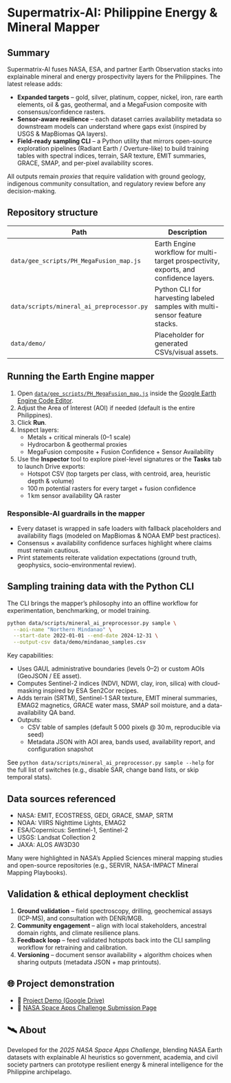 # Supermatrix-AI: Philippine Energy & Mineral Mapper

## Summary
Supermatrix-AI fuses NASA, ESA, and partner Earth Observation stacks into explainable mineral and energy prospectivity layers for the Philippines. The latest release adds:

* **Expanded targets** – gold, silver, platinum, copper, nickel, iron, rare earth elements, oil & gas, geothermal, and a MegaFusion composite with consensus/confidence rasters.
* **Sensor-aware resilience** – each dataset carries availability metadata so downstream models can understand where gaps exist (inspired by USGS & MapBiomas QA layers).
* **Field-ready sampling CLI** – a Python utility that mirrors open-source exploration pipelines (Radiant Earth / Overture-like) to build training tables with spectral indices, terrain, SAR texture, EMIT summaries, GRACE, SMAP, and per-pixel availability scores.

All outputs remain *proxies* that require validation with ground geology, indigenous community consultation, and regulatory review before any decision-making.

## Repository structure

| Path | Description |
| --- | --- |
| `data/gee_scripts/PH_MegaFusion_map.js` | Earth Engine workflow for multi-target prospectivity, exports, and confidence layers. |
| `data/scripts/mineral_ai_preprocessor.py` | Python CLI for harvesting labeled samples with multi-sensor feature stacks. |
| `data/demo/` | Placeholder for generated CSVs/visual assets. |

## Running the Earth Engine mapper

1. Open [`data/gee_scripts/PH_MegaFusion_map.js`](data/gee_scripts/PH_MegaFusion_map.js) inside the [Google Earth Engine Code Editor](https://code.earthengine.google.com/).
2. Adjust the Area of Interest (AOI) if needed (default is the entire Philippines).
3. Click **Run**.
4. Inspect layers:
   * Metals + critical minerals (0–1 scale)
   * Hydrocarbon & geothermal proxies
   * MegaFusion composite + Fusion Confidence + Sensor Availability
5. Use the **Inspector** tool to explore pixel-level signatures or the **Tasks** tab to launch Drive exports:
   * Hotspot CSV (top targets per class, with centroid, area, heuristic depth & volume)
   * 100 m potential rasters for every target + fusion confidence
   * 1 km sensor availability QA raster

### Responsible-AI guardrails in the mapper

* Every dataset is wrapped in safe loaders with fallback placeholders and availability flags (modeled on MapBiomas & NOAA EMP best practices).
* Consensus × availability confidence surfaces highlight where claims must remain cautious.
* Print statements reiterate validation expectations (ground truth, geophysics, socio-environmental review).

## Sampling training data with the Python CLI

The CLI brings the mapper’s philosophy into an offline workflow for experimentation, benchmarking, or model training.

```bash
python data/scripts/mineral_ai_preprocessor.py sample \
  --aoi-name "Northern Mindanao" \
  --start-date 2022-01-01 --end-date 2024-12-31 \
  --output-csv data/demo/mindanao_samples.csv
```

Key capabilities:

* Uses GAUL administrative boundaries (levels 0–2) or custom AOIs (GeoJSON / EE asset).
* Computes Sentinel-2 indices (NDVI, NDWI, clay, iron, silica) with cloud-masking inspired by ESA Sen2Cor recipes.
* Adds terrain (SRTM), Sentinel-1 SAR texture, EMIT mineral summaries, EMAG2 magnetics, GRACE water mass, SMAP soil moisture, and a data-availability QA band.
* Outputs:
  * CSV table of samples (default 5 000 pixels @ 30 m, reproducible via seed)
  * Metadata JSON with AOI area, bands used, availability report, and configuration snapshot

See `python data/scripts/mineral_ai_preprocessor.py sample --help` for the full list of switches (e.g., disable SAR, change band lists, or skip temporal stats).

## Data sources referenced

* NASA: EMIT, ECOSTRESS, GEDI, GRACE, SMAP, SRTM
* NOAA: VIIRS Nighttime Lights, EMAG2
* ESA/Copernicus: Sentinel-1, Sentinel-2
* USGS: Landsat Collection 2
* JAXA: ALOS AW3D30

Many were highlighted in NASA’s Applied Sciences mineral mapping studies and open-source repositories (e.g., SERVIR, NASA-IMPACT Mineral Mapping Playbooks).

## Validation & ethical deployment checklist

1. **Ground validation** – field spectroscopy, drilling, geochemical assays (ICP-MS), and consultation with DENR/MGB.
2. **Community engagement** – align with local stakeholders, ancestral domain rights, and climate resilience plans.
3. **Feedback loop** – feed validated hotspots back into the CLI sampling workflow for retraining and calibration.
4. **Versioning** – document sensor availability + algorithm choices when sharing outputs (metadata JSON + map printouts).

## 🌐 Project demonstration
* 🔗 [Project Demo (Google Drive)](https://your-public-demo-link)
* 📘 [NASA Space Apps Challenge Submission Page](https://www.spaceappschallenge.org)

## 🛰️ About
Developed for the *2025 NASA Space Apps Challenge*, blending NASA Earth datasets with explainable AI heuristics so government, academia, and civil society partners can prototype resilient energy & mineral intelligence for the Philippine archipelago.
